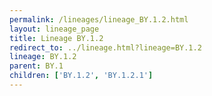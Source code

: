 ```yaml
---
permalink: /lineages/lineage_BY.1.2.html
layout: lineage_page
title: Lineage BY.1.2
redirect_to: ../lineage.html?lineage=BY.1.2
lineage: BY.1.2
parent: BY.1
children: ['BY.1.2', 'BY.1.2.1']
---
```

